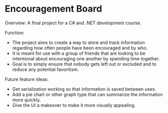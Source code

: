# Encouragement Board

Overview:
A final project for a C# and .NET development course.

Function:
- The project aims to create a way to store and track information regarding how often people have been encouraged and by who.
- It is meant for use with a group of friends that are looking to be intentional about encouraging one another by spending time together.
- Goal is to simply ensure that nobody gets left out or excluded and to reduce any potential favoritism.

Future feature ideas:
- Get serialization working so that information is saved between uses.
- Add a pie chart or other graph type that can summarize the information more quickly.
- Give the UI a makeover to make it more visually appealing.
